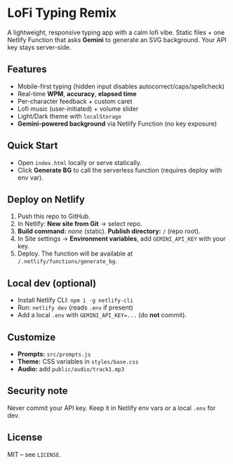 # LoFi Typing Remix

A lightweight, responsive typing app with a calm lofi vibe. Static files + one Netlify Function that asks **Gemini** to generate an SVG background. Your API key stays server-side.

## Features
- Mobile-first typing (hidden input disables autocorrect/caps/spellcheck)
- Real-time **WPM**, **accuracy**, **elapsed time**
- Per-character feedback + custom caret
- Lofi music (user-initiated) + volume slider
- Light/Dark theme with `localStorage`
- **Gemini-powered background** via Netlify Function (no key exposure)

## Quick Start
- Open `index.html` locally or serve statically.
- Click **Generate BG** to call the serverless function (requires deploy with env var).

## Deploy on Netlify
1. Push this repo to GitHub.
2. In Netlify: **New site from Git** → select repo.
3. **Build command:** _none_ (static). **Publish directory:** `/` (repo root).
4. In Site settings → **Environment variables**, add `GEMINI_API_KEY` with your key.
5. Deploy. The function will be available at `/.netlify/functions/generate_bg`.

## Local dev (optional)
- Install Netlify CLI: `npm i -g netlify-cli`
- Run: `netlify dev` (reads `.env` if present)
- Add a local `.env` with `GEMINI_API_KEY=...` (do **not** commit).

## Customize
- **Prompts:** `src/prompts.js`
- **Theme:** CSS variables in `styles/base.css`
- **Audio:** add `public/audio/track1.mp3`

## Security note
Never commit your API key. Keep it in Netlify env vars or a local `.env` for dev.

## License
MIT – see `LICENSE`.
